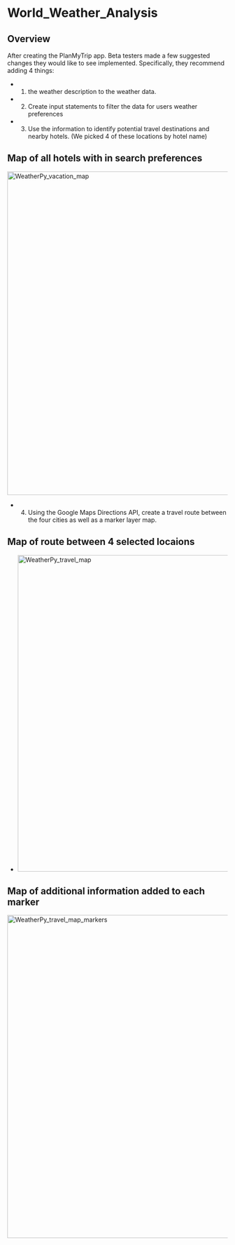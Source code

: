 # World_Weather_Analysis
## Overview
After creating the PlanMyTrip app. Beta testers made a few suggested changes they would like to see implemented. Specifically, they recommend adding 4 things:

- 1) the weather description to the weather data. 
- 2) Create input statements to filter the data for users weather preferences


- 3) Use the information to identify potential travel destinations and nearby hotels. (We picked 4 of these locations by hotel name)
## Map of all hotels with in search preferences
<img width="738" alt="WeatherPy_vacation_map" src="https://user-images.githubusercontent.com/82718969/127076095-ef71c909-9aec-40ab-b9bd-8fb3a572fd65.png">

- 4) Using the Google Maps Directions API, create a travel route between the four cities as well as a marker layer map.
## Map of route between 4 selected locaions
- <img width="722" alt="WeatherPy_travel_map" src="https://user-images.githubusercontent.com/82718969/127076018-ce6b325a-5700-461d-8aaf-1d5c4c6bf87d.png">
## Map of additional information added to each marker
<img width="737" alt="WeatherPy_travel_map_markers" src="https://user-images.githubusercontent.com/82718969/127076057-598c73e8-a3da-4730-ad14-15501b94e8b1.png">
